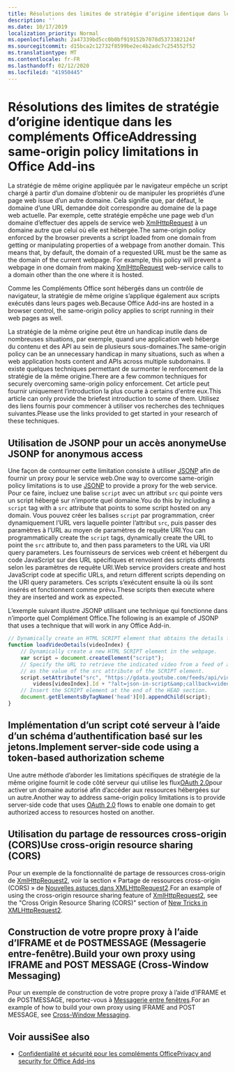 ```yaml
---
title: Résolutions des limites de stratégie d’origine identique dans les compléments Office
description: ''
ms.date: 10/17/2019
localization_priority: Normal
ms.openlocfilehash: 2a47339bd5cc0b0bf919152b7078d5373382124f
ms.sourcegitcommit: d15bca2c12732f8599be2ec4b2adc7c254552f52
ms.translationtype: MT
ms.contentlocale: fr-FR
ms.lasthandoff: 02/12/2020
ms.locfileid: "41950445"
---
```

# <a name="addressing-same-origin-policy-limitations-in-office-add-ins"></a><span data-ttu-id="fb864-102">Résolutions des limites de stratégie d’origine identique dans les compléments Office</span><span class="sxs-lookup"><span data-stu-id="fb864-102">Addressing same-origin policy limitations in Office Add-ins</span></span>

<span data-ttu-id="fb864-p101">La stratégie de même origine appliquée par le navigateur empêche un script chargé à partir d’un domaine d’obtenir ou de manipuler les propriétés d’une page web issue d’un autre domaine. Cela signifie que, par défaut, le domaine d’une URL demandée doit correspondre au domaine de la page web actuelle. Par exemple, cette stratégie empêche une page web d’un domaine d’effectuer des appels de service web [XmlHttpRequest](https://www.w3.org/TR/XMLHttpRequest/) à un domaine autre que celui où elle est hébergée.</span><span class="sxs-lookup"><span data-stu-id="fb864-p101">The same-origin policy enforced by the browser prevents a script loaded from one domain from getting or manipulating properties of a webpage from another domain. This means that, by default, the domain of a requested URL must be the same as the domain of the current webpage. For example, this policy will prevent a webpage in one domain from making [XmlHttpRequest](https://www.w3.org/TR/XMLHttpRequest/) web-service calls to a domain other than the one where it is hosted.</span></span>

<span data-ttu-id="fb864-106">Comme les Compléments Office sont hébergés dans un contrôle de navigateur, la stratégie de même origine s’applique également aux scripts exécutés dans leurs pages web.</span><span class="sxs-lookup"><span data-stu-id="fb864-106">Because Office Add-ins are hosted in a browser control, the same-origin policy applies to script running in their web pages as well.</span></span>

<span data-ttu-id="fb864-107">La stratégie de la même origine peut être un handicap inutile dans de nombreuses situations, par exemple, quand une application web héberge du contenu et des API au sein de plusieurs sous-domaines.</span><span class="sxs-lookup"><span data-stu-id="fb864-107">The same-origin policy can be an unnecessary handicap in many situations, such as when a web application hosts content and APIs across multiple subdomains.</span></span> <span data-ttu-id="fb864-108">Il existe quelques techniques permettant de surmonter le renforcement de la stratégie de la même origine.</span><span class="sxs-lookup"><span data-stu-id="fb864-108">There are a few common techniques for securely overcoming same-origin policy enforcement.</span></span> <span data-ttu-id="fb864-109">Cet article peut fournir uniquement l’introduction la plus courte à certains d'entre eux.</span><span class="sxs-lookup"><span data-stu-id="fb864-109">This article can only provide the briefest introduction to some of them.</span></span> <span data-ttu-id="fb864-110">Utilisez des liens fournis pour commencer à utiliser vos recherches des techniques suivantes.</span><span class="sxs-lookup"><span data-stu-id="fb864-110">Please use the links provided to get started in your research of these techniques.</span></span>

## <a name="use-jsonp-for-anonymous-access"></a><span data-ttu-id="fb864-111">Utilisation de JSONP pour un accès anonyme</span><span class="sxs-lookup"><span data-stu-id="fb864-111">Use JSONP for anonymous access</span></span>

<span data-ttu-id="fb864-112">Une façon de contourner cette limitation consiste à utiliser [JSONP](https://www.w3schools.com/js/js_json_jsonp.asp) afin de fournir un proxy pour le service web.</span><span class="sxs-lookup"><span data-stu-id="fb864-112">One way to overcome same-origin policy limitations is to use [JSONP](https://www.w3schools.com/js/js_json_jsonp.asp) to provide a proxy for the web service.</span></span> <span data-ttu-id="fb864-113">Pour ce faire, incluez une balise `script` avec un attribut `src` qui pointe vers un script hébergé sur n’importe quel domaine.</span><span class="sxs-lookup"><span data-stu-id="fb864-113">You do this by including a `script` tag with a `src` attribute that points to some script hosted on any domain.</span></span> <span data-ttu-id="fb864-114">Vous pouvez créer les balises `script` par programmation, créer dynamiquement l’URL vers laquelle pointer l’attribut `src`, puis passer des paramètres à l’URL au moyen de paramètres de requête URI.</span><span class="sxs-lookup"><span data-stu-id="fb864-114">You can programmatically create the `script` tags, dynamically create the URL to point the `src` attribute to, and then pass parameters to the URL via URI query parameters.</span></span> <span data-ttu-id="fb864-115">Les fournisseurs de services web créent et hébergent du code JavaScript sur des URL spécifiques et renvoient des scripts différents selon les paramètres de requête URI.</span><span class="sxs-lookup"><span data-stu-id="fb864-115">Web service providers create and host JavaScript code at specific URLs, and return different scripts depending on the URI query parameters.</span></span> <span data-ttu-id="fb864-116">Ces scripts s’exécutent ensuite là où ils sont insérés et fonctionnent comme prévu.</span><span class="sxs-lookup"><span data-stu-id="fb864-116">These scripts then execute where they are inserted and work as expected.</span></span>

<span data-ttu-id="fb864-117">L’exemple suivant illustre JSONP utilisant une technique qui fonctionne dans n’importe quel Complément Office.</span><span class="sxs-lookup"><span data-stu-id="fb864-117">The following is an example of JSONP that uses a technique that will work in any Office Add-in.</span></span>

```js
// Dynamically create an HTML SCRIPT element that obtains the details for the specified video.
function loadVideoDetails(videoIndex) {
    // Dynamically create a new HTML SCRIPT element in the webpage.
    var script = document.createElement("script");
    // Specify the URL to retrieve the indicated video from a feed of a current list of videos,
    // as the value of the src attribute of the SCRIPT element. 
    script.setAttribute("src", "https://gdata.youtube.com/feeds/api/videos/" + 
        videos[videoIndex].Id + "?alt=json-in-script&amp;callback=videoDetailsLoaded");
    // Insert the SCRIPT element at the end of the HEAD section.
    document.getElementsByTagName('head')[0].appendChild(script);
}

```


## <a name="implement-server-side-code-using-a-token-based-authorization-scheme"></a><span data-ttu-id="fb864-118">Implémentation d’un script coté serveur à l’aide d’un schéma d’authentification basé sur les jetons.</span><span class="sxs-lookup"><span data-stu-id="fb864-118">Implement server-side code using a token-based authorization scheme</span></span>

<span data-ttu-id="fb864-119">Une autre méthode d’aborder les limitations spécifiques de stratégie de la même origine fournit le code côté serveur qui utilise les flux[OAuth 2.0](https://oauth.net/2/)pour activer un domaine autorisé afin d’accéder aux ressources hébergées sur un autre.</span><span class="sxs-lookup"><span data-stu-id="fb864-119">Another way to address same-origin policy limitations is to provide server-side code that uses [OAuth 2.0](https://oauth.net/2/) flows to enable one domain to get authorized access to resources hosted on another.</span></span> 


## <a name="use-cross-origin-resource-sharing-cors"></a><span data-ttu-id="fb864-120">Utilisation du partage de ressources cross-origin (CORS)</span><span class="sxs-lookup"><span data-stu-id="fb864-120">Use cross-origin resource sharing (CORS)</span></span>


<span data-ttu-id="fb864-121">Pour un exemple de la fonctionnalité de partage de ressources cross-origin de [XmlHttpRequest2](https://dvcs.w3.org/hg/xhr/raw-file/tip/Overview.html), voir la section « Partage de ressources cross-origin (CORS) » de [Nouvelles astuces dans XMLHttpRequest2](https://www.html5rocks.com/en/tutorials/file/xhr2/).</span><span class="sxs-lookup"><span data-stu-id="fb864-121">For an example of using the cross-origin resource sharing feature of [XmlHttpRequest2](https://dvcs.w3.org/hg/xhr/raw-file/tip/Overview.html), see the "Cross Origin Resource Sharing (CORS)" section of [New Tricks in XMLHttpRequest2](https://www.html5rocks.com/en/tutorials/file/xhr2/).</span></span>


## <a name="build-your-own-proxy-using-iframe-and-post-message-cross-window-messaging"></a><span data-ttu-id="fb864-122">Construction de votre propre proxy à l’aide d’IFRAME et de POSTMESSAGE (Messagerie entre-fenêtre).</span><span class="sxs-lookup"><span data-stu-id="fb864-122">Build your own proxy using IFRAME and POST MESSAGE (Cross-Window Messaging)</span></span>


<span data-ttu-id="fb864-123">Pour un exemple de construction de votre propre proxy à l’aide d’IFRAME et de POSTMESSAGE, reportez-vous à [Messagerie entre fenêtres](http://ejohn.org/blog/cross-window-messaging/).</span><span class="sxs-lookup"><span data-stu-id="fb864-123">For an example of how to build your own proxy using IFRAME and POST MESSAGE, see [Cross-Window Messaging](http://ejohn.org/blog/cross-window-messaging/).</span></span>


## <a name="see-also"></a><span data-ttu-id="fb864-124">Voir aussi</span><span class="sxs-lookup"><span data-stu-id="fb864-124">See also</span></span>

- [<span data-ttu-id="fb864-125">Confidentialité et sécurité pour les compléments Office</span><span class="sxs-lookup"><span data-stu-id="fb864-125">Privacy and security for Office Add-ins</span></span>](../concepts/privacy-and-security.md)
    
